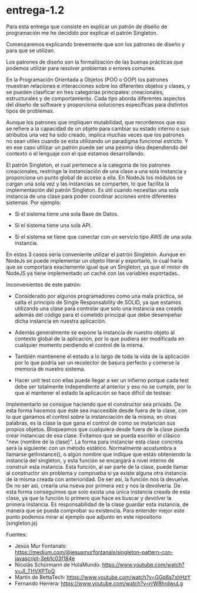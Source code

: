 # entrega-1.2

Para esta entrega que consiste en explicar un patrón de diseño de programación me he decidido por explicar el patrón Singleton.


Comenzaremos explicando brevemente que son los patrones de diseño y para que se utilizan.

Los patrones de diseño son la formalización de las buenas prácticas que podemos utilizar para resolver problemas o errores comunes.

En la Programación Orientada a Objetos (POO o OOP) los patrones muestran relaciones e interacciones sobre los diferentes objetos y clases, y se pueden clasificar en tres categorías principales: creacionales, estructurales y de comportamiento. Cada tipo aborda diferentes aspectos del diseño de software y proporciona soluciones específicas para distintos tipos de problemas. 

Aunque los patrones que impliquen mutabilidad, que recordemos que eso se refiere a la capacidad de un objeto para cambiar su estado interno o sus atributos una vez ha sido creado, implica muchas veces que los patrones no sean utiles cuando se esta utilizando un paradigma funcional estricto. Y en ese caso utilizar un patrón puede ser una pésima idea dependiendo del contexto o el lenguaje con el que estamos desarrollando.

El patrón Singleton, el cual pertenece a la categoria de los patrones creacionales, restringe la instanciación de una clase a una sola instancia y proporciona un punto global de acceso a ella. En NodeJs los módulos se cargan una sola vez y las instancias se comparten, lo que facilita la implementación del patrón Singleton.
Es útil cuando necesitas una sola instancia de una clase para poder coordinar acciones entre diferentes sistemas. Por ejemplo:

- Si el sistema tiene una sola Base de Datos.

- Si el sistema tiene una sola API.

- Si el sistema se tiene que conectar con un servicio tipo AWS de una sola instancia.

En estos 3 casos sería conveniente utilizar el patrón Singleton.
Aunque en NodeJs se puede implementar un objeto literal y exportarlo, lo cual haría que se comportara exactamente igual que un Singleton, ya que el motor de NodeJS ya tiene implementado un caché con las variables exportadas..

Inconvenientes de este patrón:

- Considerado por algunos programadores como una mala práctica, se salta el principio de Single Responsability de SOLID, ya que estamos utilizando una clase para controlar que solo una instancia sea creada además del código para el cometido principal que debe desempeñar dicha instancia en nuestra aplicación.

- Además generalmente se expone la instancia de nuestro objeto al contexto global de la aplicación, por lo que pudiera ser modificada en cualquier momento perdiendo el control de la misma.

- También mantienene el estado a lo largo de toda la vida de la aplicación por lo que podría ser un recolector de basura perfecto y comerse la memoria de nuestro sistema.

- Hacer unit test con ellas puede llegar a ser un infierno porque cada test debe ser totalmente independiente al anterior y eso no se cumple, por lo que al mantener el estado la aplicación se hace difícil de testear.

Implementarlo se consigue haciendo que el constructor sea privado. De esta forma hacemos que éste sea inaccesible desde fuera de la clase, con lo que ganamos el control sobre la instanciación de la misma, en otras palabras, es la clase la que gana el control de como se instancian sus propios objetos. Bloqueamos que cualquiera desde fuera de la clase pueda crear instancias de esa clase.
Evitamos que se pueda escribir el clásico "new (nombre de la clase)".
La forma para instanciar esta clase concreta será la siguiente: con un método estático. Normalmente acostumbra a llamarse getInstance(), o algún nombre que indique que estás obteniendo la instancia del singleton, y esta función se encargará a nivel interno de construír esta instancia.
Esta función, al ser parte de la clase, puede llamar al constructor sin problema y comprueba si ya existe alguna otra instancia de la misma creada con anterioridad. De ser así, la función nos la devuelve.
De no ser así, crearía una nueva por primera vez y nos la devolvería. De esta forma conseguimos que solo exista una única instancia creada de esta clase, ya que la función lo primero que hace es buscar y devolver la primera instancia.
Es responsabilidad de la clase guardar esta instancia, de manera que se pueda comprobar su existencia.
Para entender mejor este punto podemos mirar al ejemplo que adjunto en este repositorio (singleton.js)




Fuentes:
- Jesús Mur Fontanals: https://medium.com/@jesusmurfontanals/singleton-pattern-con-javascript-3eb1c03f184e
- Nicolás Schürmann de HolaMundo: https://www.youtube.com/watch?v=JI_THVXPToQ
- Martín de BettaTech: https://www.youtube.com/watch?v=GGq6s7xhHzY
- Fernando Herrera: https://www.youtube.com/watch?v=rrWRhrdwuLg